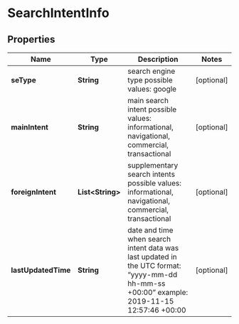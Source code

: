 

# SearchIntentInfo


## Properties

| Name | Type | Description | Notes |
|------------ | ------------- | ------------- | -------------|
|**seType** | **String** | search engine type possible values: google |  [optional] |
|**mainIntent** | **String** | main search intent possible values: informational, navigational, commercial, transactional |  [optional] |
|**foreignIntent** | **List&lt;String&gt;** | supplementary search intents possible values: informational, navigational, commercial, transactional |  [optional] |
|**lastUpdatedTime** | **String** | date and time when search intent data was last updated in the UTC format: “yyyy-mm-dd hh-mm-ss +00:00” example: 2019-11-15 12:57:46 +00:00 |  [optional] |



